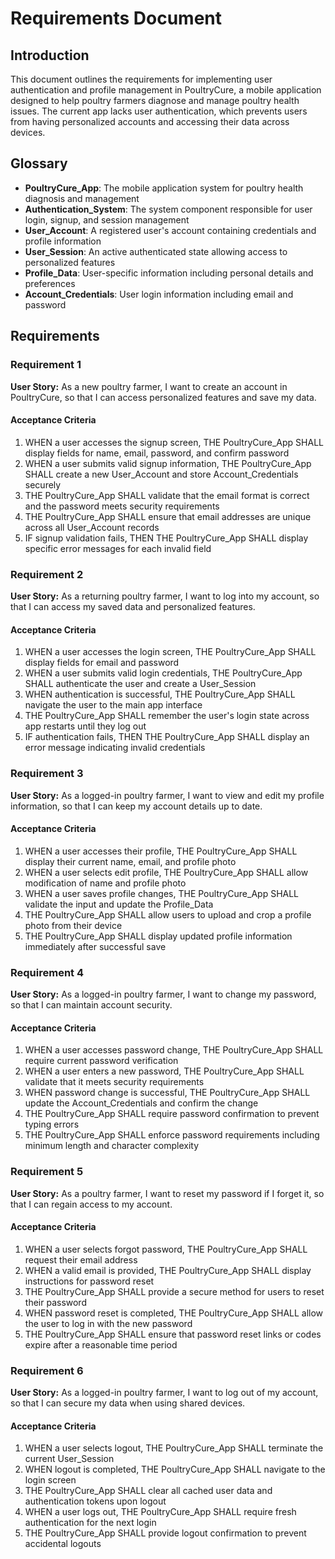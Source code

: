 # Requirements Document

## Introduction

This document outlines the requirements for implementing user authentication and profile management in PoultryCure, a mobile application designed to help poultry farmers diagnose and manage poultry health issues. The current app lacks user authentication, which prevents users from having personalized accounts and accessing their data across devices.

## Glossary

- **PoultryCure_App**: The mobile application system for poultry health diagnosis and management
- **Authentication_System**: The system component responsible for user login, signup, and session management
- **User_Account**: A registered user's account containing credentials and profile information
- **User_Session**: An active authenticated state allowing access to personalized features
- **Profile_Data**: User-specific information including personal details and preferences
- **Account_Credentials**: User login information including email and password

## Requirements

### Requirement 1

**User Story:** As a new poultry farmer, I want to create an account in PoultryCure, so that I can access personalized features and save my data.

#### Acceptance Criteria

1. WHEN a user accesses the signup screen, THE PoultryCure_App SHALL display fields for name, email, password, and confirm password
2. WHEN a user submits valid signup information, THE PoultryCure_App SHALL create a new User_Account and store Account_Credentials securely
3. THE PoultryCure_App SHALL validate that the email format is correct and the password meets security requirements
4. THE PoultryCure_App SHALL ensure that email addresses are unique across all User_Account records
5. IF signup validation fails, THEN THE PoultryCure_App SHALL display specific error messages for each invalid field

### Requirement 2

**User Story:** As a returning poultry farmer, I want to log into my account, so that I can access my saved data and personalized features.

#### Acceptance Criteria

1. WHEN a user accesses the login screen, THE PoultryCure_App SHALL display fields for email and password
2. WHEN a user submits valid login credentials, THE PoultryCure_App SHALL authenticate the user and create a User_Session
3. WHEN authentication is successful, THE PoultryCure_App SHALL navigate the user to the main app interface
4. THE PoultryCure_App SHALL remember the user's login state across app restarts until they log out
5. IF authentication fails, THEN THE PoultryCure_App SHALL display an error message indicating invalid credentials

### Requirement 3

**User Story:** As a logged-in poultry farmer, I want to view and edit my profile information, so that I can keep my account details up to date.

#### Acceptance Criteria

1. WHEN a user accesses their profile, THE PoultryCure_App SHALL display their current name, email, and profile photo
2. WHEN a user selects edit profile, THE PoultryCure_App SHALL allow modification of name and profile photo
3. WHEN a user saves profile changes, THE PoultryCure_App SHALL validate the input and update the Profile_Data
4. THE PoultryCure_App SHALL allow users to upload and crop a profile photo from their device
5. THE PoultryCure_App SHALL display updated profile information immediately after successful save

### Requirement 4

**User Story:** As a logged-in poultry farmer, I want to change my password, so that I can maintain account security.

#### Acceptance Criteria

1. WHEN a user accesses password change, THE PoultryCure_App SHALL require current password verification
2. WHEN a user enters a new password, THE PoultryCure_App SHALL validate that it meets security requirements
3. WHEN password change is successful, THE PoultryCure_App SHALL update the Account_Credentials and confirm the change
4. THE PoultryCure_App SHALL require password confirmation to prevent typing errors
5. THE PoultryCure_App SHALL enforce password requirements including minimum length and character complexity

### Requirement 5

**User Story:** As a poultry farmer, I want to reset my password if I forget it, so that I can regain access to my account.

#### Acceptance Criteria

1. WHEN a user selects forgot password, THE PoultryCure_App SHALL request their email address
2. WHEN a valid email is provided, THE PoultryCure_App SHALL display instructions for password reset
3. THE PoultryCure_App SHALL provide a secure method for users to reset their password
4. WHEN password reset is completed, THE PoultryCure_App SHALL allow the user to log in with the new password
5. THE PoultryCure_App SHALL ensure that password reset links or codes expire after a reasonable time period

### Requirement 6

**User Story:** As a logged-in poultry farmer, I want to log out of my account, so that I can secure my data when using shared devices.

#### Acceptance Criteria

1. WHEN a user selects logout, THE PoultryCure_App SHALL terminate the current User_Session
2. WHEN logout is completed, THE PoultryCure_App SHALL navigate to the login screen
3. THE PoultryCure_App SHALL clear all cached user data and authentication tokens upon logout
4. WHEN a user logs out, THE PoultryCure_App SHALL require fresh authentication for the next login
5. THE PoultryCure_App SHALL provide logout confirmation to prevent accidental logouts